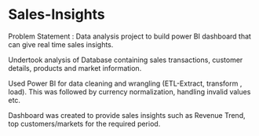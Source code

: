 # Sales-Insights
Problem Statement : Data analysis project to build power BI dashboard that can give real time sales insights. 

Undertook analysis of Database containing sales transactions, customer details, products and market information. 

Used Power BI for data cleaning and wrangling (ETL-Extract, transform , load). This was followed by currency normalization, handling invalid values etc.

Dashboard was created to provide sales insights such as Revenue Trend, top customers/markets for the required period.

